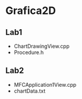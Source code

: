 # Grafica2D

## Lab1
* ChartDrawingView.cpp
* Procedure.h

## Lab2
* MFCApplication1View.cpp
* chartData.txt
